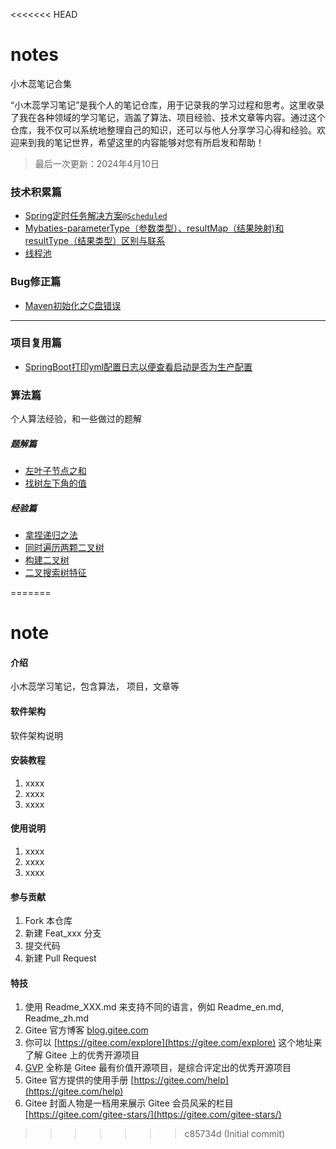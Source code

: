 <<<<<<< HEAD
# notes

小木蕊笔记合集

“小木蕊学习笔记”是我个人的笔记仓库，用于记录我的学习过程和思考。这里收录了我在各种领域的学习笔记，涵盖了算法、项目经验、技术文章等内容。通过这个仓库，我不仅可以系统地整理自己的知识，还可以与他人分享学习心得和经验。欢迎来到我的笔记世界，希望这里的内容能够对您有所启发和帮助！

> 最后一次更新：2024年4月10日

### 技术积累篇

- [Spring定时任务解决方案`@Scheduled`](https://github.com/jianzhipoxiao/blob/main/Spring定时任务解决方案`%40Scheduled`.md)
- [Mybaties-parameterType（参数类型）、resultMap（结果映射)和resultType（结果类型）区别与联系](https://github.com/jianzhipoxiao/notes/blob/main/Mybaties-parameterType%E3%80%81resultMap%E5%92%8CresultType%E5%8C%BA%E5%88%AB%E4%B8%8E%E8%81%94%E7%B3%BB.md)
- [线程池](https://github.com/jianzhipoxiao/blob/main/线程池.md)

### Bug修正篇

- [Maven初始化之C盘错误](https://github.com/jianzhipoxiao/blob/main/Maven初始化之C盘错误.md)

***

### 项目复用篇

- [SpringBoot打印yml配置日志以便查看启动是否为生产配置](项目复用/SpringBoot启动时打印yml文件配置信息日志.md)

### 算法篇

个人算法经验，和一些做过的题解

##### 题解篇

- [左叶子节点之和](算法/二叉树/左叶子节点之和.md)
- [找树左下角的值](算法/二叉树/找树左下角的值.md)

##### 经验篇

- [拿捏递归之法](算法/二叉树/拿捏递归之法.md)
- [同时遍历两颗二叉树](算法/二叉树/同时操作两颗二叉树.md)
- [构建二叉树](算法/二叉树/构建二叉树.md)
- [二叉搜索树特征](算法/二叉树/二叉搜索树.md)
  
=======
# note

#### 介绍
小木蕊学习笔记，包含算法， 项目，文章等

#### 软件架构
软件架构说明


#### 安装教程

1.  xxxx
2.  xxxx
3.  xxxx

#### 使用说明

1.  xxxx
2.  xxxx
3.  xxxx

#### 参与贡献

1.  Fork 本仓库
2.  新建 Feat_xxx 分支
3.  提交代码
4.  新建 Pull Request


#### 特技

1.  使用 Readme\_XXX.md 来支持不同的语言，例如 Readme\_en.md, Readme\_zh.md
2.  Gitee 官方博客 [blog.gitee.com](https://blog.gitee.com)
3.  你可以 [https://gitee.com/explore](https://gitee.com/explore) 这个地址来了解 Gitee 上的优秀开源项目
4.  [GVP](https://gitee.com/gvp) 全称是 Gitee 最有价值开源项目，是综合评定出的优秀开源项目
5.  Gitee 官方提供的使用手册 [https://gitee.com/help](https://gitee.com/help)
6.  Gitee 封面人物是一档用来展示 Gitee 会员风采的栏目 [https://gitee.com/gitee-stars/](https://gitee.com/gitee-stars/)
>>>>>>> c85734d (Initial commit)
